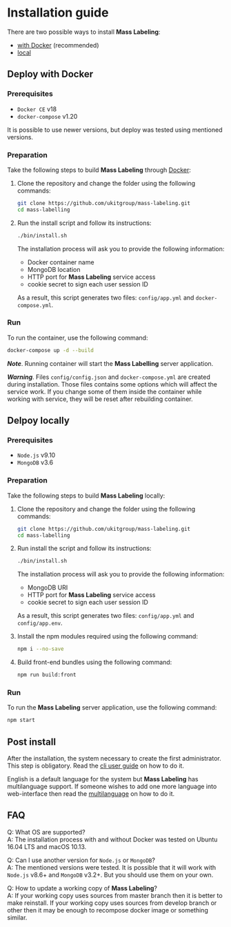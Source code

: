 # Installation guide

There are two possible ways to install __Mass Labeling__: 

* [with Docker](#installing-with-docker) (recommended)
* [local](#installing-locally) 

## Deploy with Docker

### Prerequisites

* `Docker CE` v18
* `docker-compose` v1.20

It is possible to use newer versions, but deploy was tested using mentioned versions. 

### Preparation

Take the following steps to build __Mass Labeling__ through [Docker](https://docker.com/):

1. Clone the repository and change the folder using the following commands:
    ```sh
    git clone https://github.com/ukitgroup/mass-labeling.git
    cd mass-labelling
    ```
1. Run the install script and follow its instructions:
    ```sh
    ./bin/install.sh
    ```
    The installation process will ask you to provide the following information:
    - Docker container name
    - MongoDB location
    - HTTP port for __Mass Labeling__ service access
    - cookie secret to sign each user session ID
    
    As a result, this script generates two files: `config/app.yml` and `docker-compose.yml`. 

### Run

To run the container, use the following command:
```sh
docker-compose up -d --build
```
__*Note*__. Running container will start the __Mass Labelling__ server application.

__*Warning*__. Files `config/config.json` and `docker-compose.yml` are created during installation.
  Those files contains some options which will affect the service work. If you change some of them 
  inside the container while working with service, they will be reset after rebuilding container.


## Delpoy locally

### Prerequisites

* `Node.js` v9.10
* `MongoDB` v3.6

### Preparation

Take the following steps to build __Mass Labeling__ locally:

1. Clone the repository and change the folder using the following commands:
    ```sh
    git clone https://github.com/ukitgroup/mass-labeling.git
    cd mass-labelling
    ```
1. Run install the script and follow its instructions:
    ```sh
    ./bin/install.sh
    ```
    The installation process will ask you to provide the following information:
    - MongoDB URI
    - HTTP port for __Mass Labeling__ service access
    - cookie secret to sign each user session ID
    
    As a result, this script generates two files: `config/app.yml` and `config/app.env`. 

1. Install the npm modules required using the following command:

    ```sh
    npm i --no-save
    ```

1. Build front-end bundles using the following command:
    ```sh
    npm run build:front
    ```

### Run

To run the __Mass Labeling__ server application, use the following command:

```sh
npm start
```

## Post install

After the installation, the system necessary to create the first administrator. This step is obligatory. 
Read the [cli user guide](cli/user) on how to do it.

English is a default language for the system but __Mass Labeling__ has multilanguage support. If someone wishes to
add one more language into web-interface then read the [multilanguage](multilanguage) on how to do it. 

## FAQ

Q: What OS are supported?  
A: The installation process with and without Docker was tested on Ubuntu 16.04 LTS and macOS 10.13.

Q: Can I use another version for `Node.js` or `MongoDB`?  
A: The mentioned versions were tested. It is possible that it will work with `Node.js` v8.6+ and `MongoDB` v3.2+. But you 
should use them on your own.

Q: How to update a working copy of __Mass Labeling__?  
A: If your working copy uses sources from master branch then it is better to make reinstall. If your working copy uses 
sources from develop branch or other then it may be enough to recompose docker image or something similar.  
